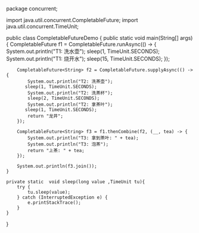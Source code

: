 package concurrent;

import java.util.concurrent.CompletableFuture;
import java.util.concurrent.TimeUnit;

public class CompletableFutureDemo {
    public static void main(String[] args) {
        CompletableFuture<Void> f1 = CompletableFuture.runAsync(() -> {
            System.out.println("T1: 洗水壶");
            sleep(1, TimeUnit.SECONDS);
            System.out.println("T1: 烧开水");
            sleep(15, TimeUnit.SECONDS);
        });

        CompletableFuture<String> f2 = CompletableFuture.supplyAsync(() -> {
            System.out.println("T2: 洗茶壶");
           sleep(1, TimeUnit.SECONDS);
            System.out.println("T2: 洗茶杯");
            sleep(2, TimeUnit.SECONDS);
            System.out.println("T2: 拿茶叶");
           sleep(1, TimeUnit.SECONDS);
            return "龙井";
        });

        CompletableFuture<String> f3 = f1.thenCombine(f2, (__, tea) -> {
            System.out.println("T3: 拿到茶叶: " + tea);
            System.out.println("T3: 泡茶");
            return "上茶: " + tea;
        });

        System.out.println(f3.join());
    }

    private static  void sleep(long value ,TimeUnit tu){
        try {
            tu.sleep(value);
        } catch (InterruptedException e) {
            e.printStackTrace();
        }
    }
}
